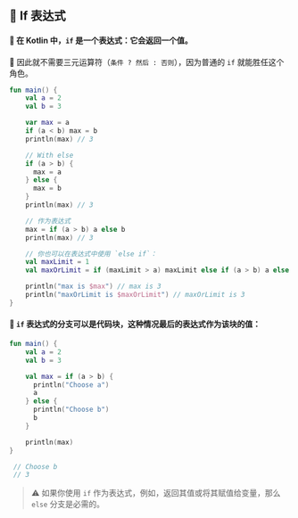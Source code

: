 ## 🔀 If 表达式

#### 🔄 在 Kotlin 中，`if` 是一个表达式：它会返回一个值。

🚫 因此就不需要三元运算符（`条件 ? 然后 : 否则`），因为普通的 `if` 就能胜任这个角色。

```kotlin
fun main() {
    val a = 2
    val b = 3

    var max = a
    if (a < b) max = b
    println(max) // 3

    // With else
    if (a > b) {
      max = a
    } else {
      max = b
    }
    println(max) // 3

    // 作为表达式
    max = if (a > b) a else b
    println(max) // 3

    // 你也可以在表达式中使用 `else if`：
    val maxLimit = 1
    val maxOrLimit = if (maxLimit > a) maxLimit else if (a > b) a else b

    println("max is $max") // max is 3
    println("maxOrLimit is $maxOrLimit") // maxOrLimit is 3
}
```

#### 🧱 `if` 表达式的分支可以是代码块，这种情况最后的表达式作为该块的值：

```kotlin
fun main() {
    val a = 2
    val b = 3

    val max = if (a > b) {
      println("Choose a")
      a
    } else {
      println("Choose b")
      b
    }

    println(max)
}

 // Choose b
 // 3
```

> ⚠️ 如果你使用 `if` 作为表达式，例如，返回其值或将其赋值给变量，那么 `else` 分支是必需的。
